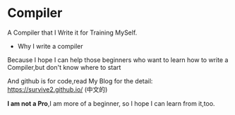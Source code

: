 # Compiler
A Compiler that I Write it for Training MySelf.
* Why I write a compiler

Because I hope I can help those beginners who want to learn how to write a Compiler,but don't know where to start

And github is for code,read My Blog for the detail: https://survive2.github.io/ (中文的)

**I am not a Pro**,I am more of a beginner, so I hope I can learn from it,too.
